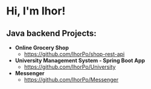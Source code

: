 <h1>Hi, I'm Ihor! </h1>

<h2>Java backend Projects:</h2>

- <b>Online Grocery Shop</b>
  - https://github.com/IhorPo/shop-rest-api
- <b>University Management System - Spring Boot App</b>
  - https://github.com/IhorPo/University
- <b>Messenger</b>
  - https://github.com/IhorPo/Messenger
